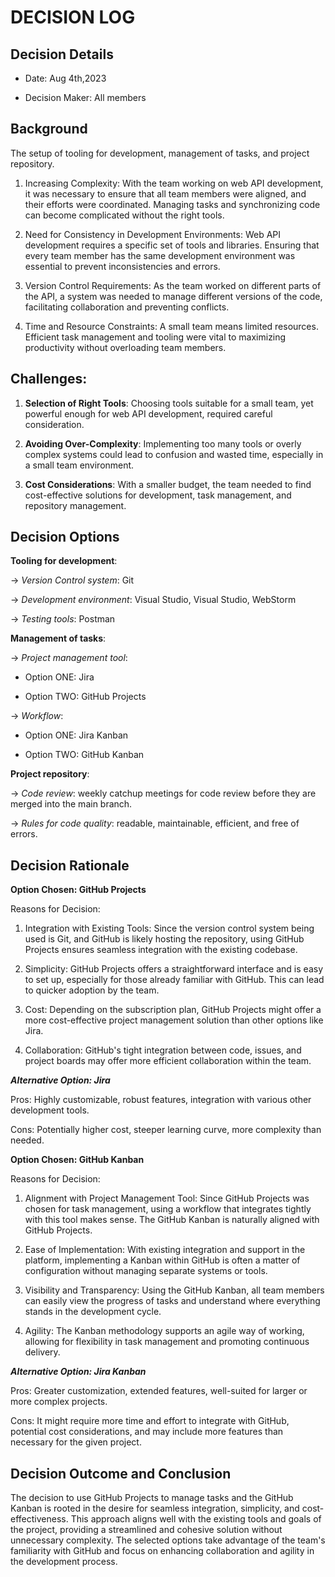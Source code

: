 # DECISION LOG  

## Decision Details  

- Date: Aug 4th,2023 

- Decision Maker: All members 


## Background  
The setup of tooling for development, management of tasks, and project repository.  
1. Increasing Complexity: With the team working on web API development, it was necessary to ensure that all team members were aligned, and their efforts were coordinated. Managing tasks and synchronizing code can become complicated without the right tools. 

2. Need for Consistency in Development Environments: Web API development requires a specific set of tools and libraries. Ensuring that every team member has the same development environment was essential to prevent inconsistencies and errors. 

3. Version Control Requirements: As the team worked on different parts of the API, a system was needed to manage different versions of the code, facilitating collaboration and preventing conflicts. 

4. Time and Resource Constraints: A small team means limited resources. Efficient task management and tooling were vital to maximizing productivity without overloading team members. 

  
## Challenges: 

1. **Selection of Right Tools**: Choosing tools suitable for a small team, yet powerful enough for web API development, required careful consideration. 

2. **Avoiding Over-Complexity**: Implementing too many tools or overly complex systems could lead to confusion and wasted time, especially in a small team environment. 

3. **Cost Considerations**: With a smaller budget, the team needed to find cost-effective solutions for development, task management, and repository management. 


## Decision Options  

**Tooling for development**:  

-> *Version Control system*: Git 

-> *Development environment*: Visual Studio, Visual Studio, WebStorm 

-> *Testing tools*: Postman 

**Management of tasks**:  

-> *Project management tool*:  

- Option ONE: Jira 

- Option TWO: GitHub Projects 

-> *Workflow*: 

- Option ONE: Jira Kanban 

- Option TWO: GitHub Kanban 

 **Project repository**: 

-> *Code review*: weekly catchup meetings for code review before they are merged into the main branch. 

-> *Rules for code quality*: readable, maintainable, efficient, and free of errors.  


## Decision Rationale  

**Option Chosen: GitHub Projects**

Reasons for Decision: 

1. Integration with Existing Tools: Since the version control system being used is Git, and GitHub is likely hosting the repository, using GitHub Projects ensures seamless integration with the existing codebase. 

2. Simplicity: GitHub Projects offers a straightforward interface and is easy to set up, especially for those already familiar with GitHub. This can lead to quicker adoption by the team. 

3. Cost: Depending on the subscription plan, GitHub Projects might offer a more cost-effective project management solution than other options like Jira. 

4. Collaboration: GitHub's tight integration between code, issues, and project boards may offer more efficient collaboration within the team. 

***Alternative Option: Jira***

Pros: Highly customizable, robust features, integration with various other development tools. 

Cons: Potentially higher cost, steeper learning curve, more complexity than needed. 

**Option Chosen: GitHub Kanban**

Reasons for Decision: 

1. Alignment with Project Management Tool: Since GitHub Projects was chosen for task management, using a workflow that integrates tightly with this tool makes sense. The GitHub Kanban is naturally aligned with GitHub Projects. 

2. Ease of Implementation: With existing integration and support in the platform, implementing a Kanban within GitHub is often a matter of configuration without managing separate systems or tools. 

3. Visibility and Transparency: Using the GitHub Kanban, all team members can easily view the progress of tasks and understand where everything stands in the development cycle. 

4. Agility: The Kanban methodology supports an agile way of working, allowing for flexibility in task management and promoting continuous delivery. 

***Alternative Option: Jira Kanban***

Pros: Greater customization, extended features, well-suited for larger or more complex projects. 

Cons: It might require more time and effort to integrate with GitHub, potential cost considerations, and may include more features than necessary for the given project. 

## Decision Outcome and Conclusion 

The decision to use GitHub Projects to manage tasks and the GitHub Kanban is rooted in the desire for seamless integration, simplicity, and cost-effectiveness. This approach aligns well with the existing tools and goals of the project, providing a streamlined and cohesive solution without unnecessary complexity. The selected options take advantage of the team's familiarity with GitHub and focus on enhancing collaboration and agility in the development process. 

 
